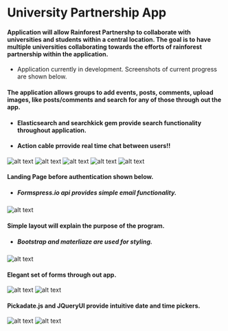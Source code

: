 # University Partnership App

#### Application will allow Rainforest Partnershp to collaborate with universities and students within a central location. The goal is to have multiple universities collaborating towards the efforts of rainforest partnership within the application.
-  Application currently in development. Screenshots of current progress are shown below.


#### The application allows groups to add events, posts, comments, upload images, like posts/comments and search for any of those through out the app.
- #### Elasticsearch and searchkick gem provide search functionality throughout application.
- #### Action cable prrovide real time chat between users!! 

![alt text](https://user-images.githubusercontent.com/20272116/29348577-5137c540-821a-11e7-85c0-8ec5471bb420.png)
![alt text](https://user-images.githubusercontent.com/20272116/29347877-421dfd86-8215-11e7-9e33-1d5258d4e938.png)
![alt text](https://user-images.githubusercontent.com/20272116/29287905-7506fb72-80fc-11e7-9eaf-59484a81a825.png)
![alt text](https://user-images.githubusercontent.com/20272116/29286907-52413510-80f9-11e7-8430-f14e674e257c.png)
![alt text](https://user-images.githubusercontent.com/20272116/29288427-4fa9cc22-80fe-11e7-9805-4ad825aced8a.png)

#### Landing Page before authentication shown below.
- ##### Formspress.io api provides simple email functionality.
![alt text](https://user-images.githubusercontent.com/20272116/29288243-aaf0f232-80fd-11e7-95cc-6beae7f4e193.png)


#### Simple layout will explain the purpose of the program.
- ##### Bootstrap and materliaze are used for styling.
![alt text](https://user-images.githubusercontent.com/20272116/29286884-40fe2448-80f9-11e7-823d-383860e398f6.png)


#### Elegant set of forms through out app.
![alt text](https://user-images.githubusercontent.com/20272116/29286915-58ab6286-80f9-11e7-9df1-bcf6bc9b17aa.png)
![alt text](https://user-images.githubusercontent.com/20272116/29286914-58a79138-80f9-11e7-893a-23b9a930c4c5.png)

#### Pickadate.js and JQueryUI provide intuitive date and time pickers.
![alt text](https://user-images.githubusercontent.com/20272116/29062942-5378a22a-7be9-11e7-87e1-1310851e1dcf.png)
![alt text](https://user-images.githubusercontent.com/20272116/29062943-538c1db4-7be9-11e7-9238-f3a9ad896f2a.png)
